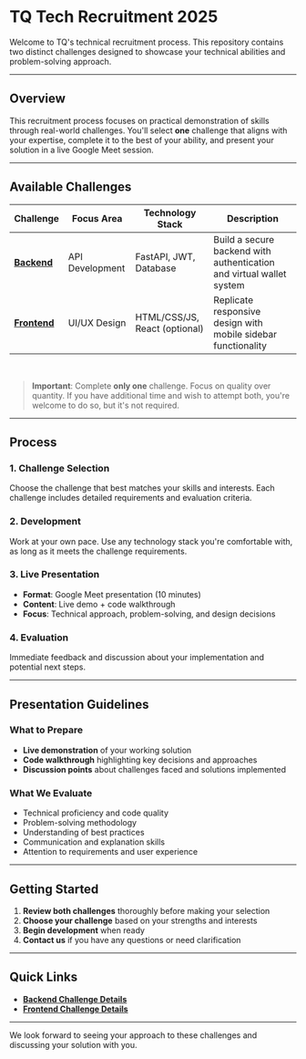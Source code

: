 # TQ Tech Recruitment 2025

Welcome to TQ's technical recruitment process. This repository contains two distinct challenges designed to showcase your technical abilities and problem-solving approach.

---

## Overview

This recruitment process focuses on practical demonstration of skills through real-world challenges. You'll select **one** challenge that aligns with your expertise, complete it to the best of your ability, and present your solution in a live Google Meet session.

---

## Available Challenges

| Challenge | Focus Area | Technology Stack | Description |
|-----------|-------------|------------------|-------------|
| [**Backend**](./backend/README.md) | API Development | FastAPI, JWT, Database | Build a secure backend with authentication and virtual wallet system |
| [**Frontend**](./frontend/README.md) | UI/UX Design | HTML/CSS/JS, React (optional) | Replicate responsive design with mobile sidebar functionality |

<br/>

> **Important**: Complete **only one** challenge. Focus on quality over quantity. If you have additional time and wish to attempt both, you're welcome to do so, but it's not required.

---

## Process

### 1. Challenge Selection
Choose the challenge that best matches your skills and interests. Each challenge includes detailed requirements and evaluation criteria.

### 2. Development
Work at your own pace. Use any technology stack you're comfortable with, as long as it meets the challenge requirements.

### 3. Live Presentation
- **Format**: Google Meet presentation (10 minutes)
- **Content**: Live demo + code walkthrough
- **Focus**: Technical approach, problem-solving, and design decisions

### 4. Evaluation
Immediate feedback and discussion about your implementation and potential next steps.

---

## Presentation Guidelines

### What to Prepare
- **Live demonstration** of your working solution
- **Code walkthrough** highlighting key decisions and approaches
- **Discussion points** about challenges faced and solutions implemented

### What We Evaluate
- Technical proficiency and code quality
- Problem-solving methodology
- Understanding of best practices
- Communication and explanation skills
- Attention to requirements and user experience

---

## Getting Started

1. **Review both challenges** thoroughly before making your selection
2. **Choose your challenge** based on your strengths and interests
3. **Begin development** when ready
4. **Contact us** if you have any questions or need clarification 

---

## Quick Links
- [**Backend Challenge Details**](./backend/README.md)
- [**Frontend Challenge Details**](./frontend/README.md)

---

We look forward to seeing your approach to these challenges and discussing your solution with you.
